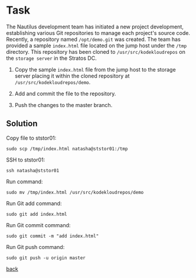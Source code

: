 # Task

The Nautilus development team has initiated a new project development, establishing various Git repositories to manage each project's source code. Recently, a repository named `/opt/demo.git` was created. The team has provided a sample `index.html` file located on the jump host under the `/tmp` directory. This repository has been cloned to `/usr/src/kodekloudrepos` on the `storage server` in the Stratos DC.

1. Copy the sample `index.html` file from the jump host to the storage server placing it within the cloned repository at `/usr/src/kodekloudrepos/demo`.

2. Add and commit the file to the repository.

3. Push the changes to the master branch.

## Solution
Copy file to ststor01:  
```
sudo scp /tmp/index.html natasha@ststor01:/tmp
```

SSH to ststor01:
```
ssh natasha@ststor01
```

Run command:  
```
sudo mv /tmp/index.html /usr/src/kodekloudrepos/demo
```

Run Git add command:
```
sudo git add index.html
```

Run Git commit command: 
```
sudo git commit -m "add index.html"
```

Run Git push command:
```
sudo git push -u origin master
```

[back](https://github.com/harshitsahu2311/KodeKloud-Engineer-Tasks)  
